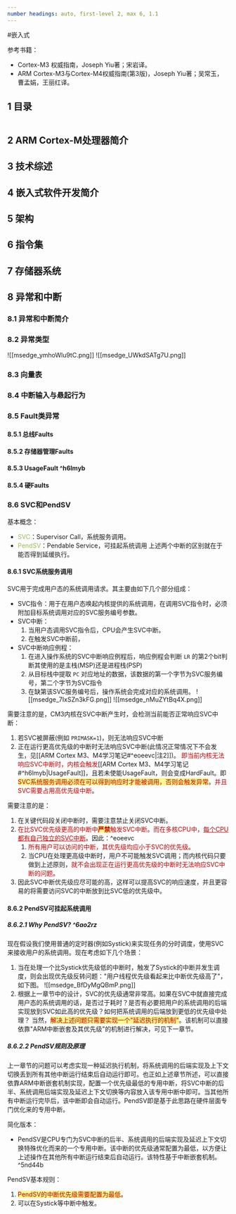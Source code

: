```yaml
---
number headings: auto, first-level 2, max 6, 1.1
---
```

#嵌入式 

参考书籍：
- Cortex-M3 权威指南，Joseph Yiu著；宋岩译。
- ARM Cortex-M3与Cortex-M4权威指南(第3版)，Joseph Yiu著；吴常玉，曹孟娟，王丽红译。

## 1 目录

```toc
```

## 2 ARM Cortex-M处理器简介

## 3 技术综述
## 4 嵌入式软件开发简介



## 5 架构


## 6 指令集


## 7 存储器系统


## 8 异常和中断

### 8.1 异常和中断简介


### 8.2 异常类型


![[msedge_ymhoWlu9tC.png]]
![[msedge_UWkdSATg7U.png]]




### 8.3 向量表


### 8.4 中断输入与悬起行为


### 8.5 Fault类异常


#### 8.5.1 总线Faults



#### 8.5.2 存储器管理Faults

#### 8.5.3 UsageFault ^h6lmyb




#### 8.5.4 硬Faults


### 8.6 SVC和PendSV

基本概念：
- <font color="#9bbb59">SVC</font>：Supervisor Call，系统服务调用。
- <font color="#9bbb59">PendSV</font>：Pendable Service，可挂起系统调用
上述两个中断的区别就在于能否得到延缓执行。

#### 8.6.1 SVC系统服务调用

SVC用于完成用户态的系统调用请求。其主要由如下几个部分组成：
- SVC指令：用于在用户态唤起内核提供的系统调用，在调用SVC指令时，必须附加目标系统调用对应的SVC服务编号参数。
- SVC中断：
	1. 当用户态调用SVC指令后，CPU会产生SVC中断。
	2. 在触发SVC中断前，
- SVC中断响应例程：
	1. 在进入操作系统的SVC中断响应例程后，响应例程会判断 `LR` 的第2个bit判断其使用的是主栈(MSP)还是进程栈(PSP)
	2. 从目标栈中提取 `PC` 对应地址的数据，该数据的第一个字节为SVC服务编号，第二个字节为SVC指令
	3. 在缺第该SVC服务编号后，操作系统会完成对应的系统调用。
	![[msedge_7IxSZn3kFG.png]]
	![[msedge_nMuZYtBq4X.png]]


需要注意的是，CM3内核在SVC中断产生时，会检测当前能否正常响应SVC中断：
1. 若SVC被屏蔽(例如 `PRIMASK=1`)，则无法响应SVC中断
2. 正在运行更高优先级的中断时无法响应SVC中断(此情况正常情况下不会发生，见[[ARM Cortex M3、M4学习笔记#^eoeevc|注2]])。
<font color="#c00000">即当前内核无法响应SVC中断时，内核会触发</font>[[ARM Cortex M3、M4学习笔记#^h6lmyb|UsageFault]]，且若未使能UsageFault，则会变成HardFault。即<span style="background:#fff88f"><font color="#c00000">SVC系统服务调用必须在可以得到响应时才能被调用，否则会触发异常</font></span>。<font color="#c00000">并且SVC需要占用高优先级中断</font>。

需要注意的是：
1. 在关键代码段关闭中断时，需要注意禁止关闭SVC中断。
2. <font color="#c00000">在比SVC优先级更高的中断中</font><span style="background:#fff88f"><font color="#c00000"><b>严禁</b></font></span><font color="#c00000">触发SVC中断</font>。<font color="#c00000">而在多核CPU中，<u>每个CPU都有自己独立的SVC中断</u></font>。因此：^eoeevc
	1. <font color="#c00000">所有用户可以访问的中断，其优先级均应小于SVC的优先级</font>。
	2. 当CPU在处理更高级中断时，用户不可能触发SVC调用；而内核代码只要做到上述原则，<font color="#c00000">就不会出现正在运行更高优先级的中断时无法响应SVC中断的问题</font>。
3. 因此SVC中断优先级应尽可能的高，这样可以提高SVC的响应速度，并且更容易的将需要访问SVC的中断放到比SVC低的优先级中。

#### 8.6.2 PendSV可挂起系统调用

##### 8.6.2.1 Why PendSV? ^6ao2rz

现在假设我们使用普通的定时器(例如Systick)来实现任务的分时调度，使用SVC来接收用户的系统调用。现在考虑如下几个场景：
1. 当在处理一个比Systick优先级低的中断时，触发了Systick的中断并发生调度，则会出现优先级反转问题："用户线程优先级看起来比中断优先级高了"，如下图。
	![[msedge_BfDyMgQBmP.png]]
2. 根据上一章节中的设计，SVC的优先级通常非常高。如果在SVC中就直接完成用户态的系统调用的话，是否过于耗时？是否有必要把用户的系统调用的后端实现放到SVC如此高的优先级？如何把系统调用的后端放到更低的优先级中处理？
当然，<span style="background:#fff88f"><font color="#c00000">解决上述问题只需要实现一个"延迟执行的机制"</font></span>。该机制可以直接依靠"ARM中断嵌套及其优先级"的机制进行解决，可见下一章节。

##### 8.6.2.2 PendSV规则及原理

上一章节的问题可以考虑实现一种延迟执行机制，将系统调用的后端实现及上下文切换丢到所有其他中断运行结束后自动运行即可。也正如上述章节所述，可以直接依靠ARM中断嵌套机制实现，配置一个优先级最低的专用中断，将SVC中断的后半、系统调用后端实现及延迟上下文切换等内容放入该专用中断中即可。当其他所有中断运行完毕后，该中断即会自动运行。PendSV即是基于此思路在硬件层面专门优化来的专用中断。

简化版本：
- PendSV是CPU专门为SVC中断的后半、系统调用的后端实现及延迟上下文切换特殊优化而来的一个专用中断。该中断的优先级通常配置为最低，以方便让上述操作在其他所有中断运行结束后自动运行。该特性基于中断嵌套机制。 ^5nd44b

PendSV基本规则：
1. <span style="background:#fff88f"><font color="#c00000">PendSV的中断优先级需要配置为最低</font></span>。
2. 可以在Systick等中断中触发。







